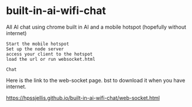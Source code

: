 # built-in-ai-wifi-chat
All AI chat using chrome built in AI and a mobile hotspot (hopefully without internet)

```
Start the mobile hotspot
Set up the node server
access your client to the hotspot
load the url or run websocket.html

Chat

```



Here is the link to the web-socket page. bst to download it when you have internet.

https://hpssjellis.github.io/built-in-ai-wifi-chat/web-socket.html
